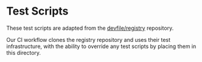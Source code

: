 # Test Scripts

These test scripts are adapted from the [devfile/registry](https://github.com/devfile/registry) repository.

Our CI workflow clones the registry repository and uses their test infrastructure, with the ability to override any test scripts by placing them in this directory. 